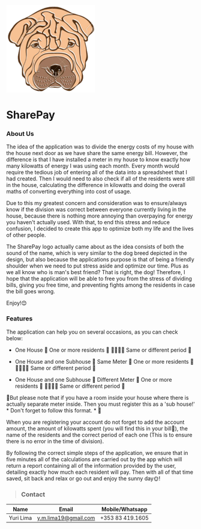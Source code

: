 <!-- Headings --> <!-- Strong --> <!-- Italics --> <!-- Blockquote --> <!-- Links --> <!-- UL --> <!-- OL --> <!-- Images --> <!-- Code Blocks --> <!-- Tables --> 
<!-- Task Lists -->
![SharePay Logo](https://raw.githubusercontent.com/Yuri-Lima/SharePay/master/static/logo/sharepay_facedog.png) 
# SharePay
### About Us
The idea of the application was to divide the energy costs of my house with the house next door as we have share the same energy bill. However, the difference is that I have installed a meter in my house to know exactly how many kilowatts of energy I was using each month. Every month would require the tedious job of entering all of the data into a spreadsheet that I had created. Then I would need to also check if all of the residents were still in the house, calculating the difference in kilowatts and doing the overall maths of converting everything into cost of usage. 

Due to this my greatest concern and consideration was to ensure/always know if the division was correct between everyone currently living in the house, because there is nothing more annoying than overpaying for energy you haven't actually used. With that, to end this stress and reduce confusion, I decided to create this app to optimize both my life and the lives of other people.

The SharePay logo actually came about as the idea consists of both the sound of the name, which is very similar to the dog breed depicted in the design, but also because the applications purpose is that of being a friendly shoulder when we need to put stress aside and optimize our time. Plus as we all know who is man's best friend? That is right, the dog! Therefore, I hope that the application will be able to free you from the stress of dividing bills, giving you free time, and preventing fights among the residents in case the bill goes wrong.

Enjoy!😊

### Features

The application can help you on several occasions, as you can check below:

 * One House 🏡
   One or more residents 👩  👩‍👩‍👧‍👧
   Same or different period 📆

 * One House and one Subhouse 🏡
   Same Meter 🧭
   One or more residents 👩  👩‍👩‍👧‍👧
   Same or different period 📆
   
 * One House and one Subhouse 🏡
   Different Meter 🧭
   One or more residents 👩  👩‍👩‍👧‍👧
   Same or different period 📆
  
🚩But please note that if you have a room inside your house where there is actually separate meter inside. Then you must register this as a 'sub house!' * Don't forget to follow this format. * 🚩

When you are registering your account do not forget to add the account amount, the amount of kilowatts spent (you will find this in your bill📝), the name of the residents and the correct period of each one (This is to ensure there is no error in the time of division).

By following the correct simple steps of the application, we ensure that in five minutes all of the calculations are carried out by the app which will return a report containing all of the information provided by the user, detailing exactly how much each resident will pay. Then with all of that time saved, sit back and relax or go out and enjoy the sunny day🌞!


> ### Contact



|  Name |  Email | Mobile/Whatsapp  |
|-------|--------|---------|
|  Yuri Lima | y.m.lima19@gmail.com  | +353 83 419.1605  |

